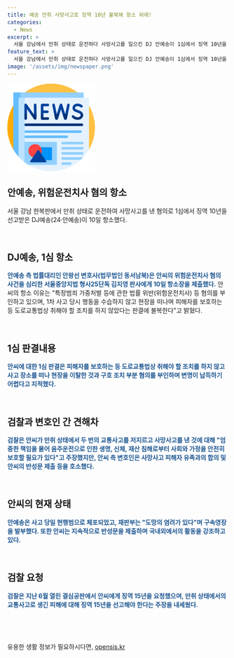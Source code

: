 ```yaml
---
title: 예송 만취 사망사고로 징역 10년 불복해 항소 외에!
categories:
  - News
excerpt: >
  서울 강남에서 만취 상태로 운전하다 사망사고를 일으킨 DJ 안예송이 1심에서 징역 10년을 선고받았고, 항소했다. 재판부는 안씨가 사고 현장을 떠나고 피해자를 보호하는 등의 조치를 취하지 않았다고 지적했으며, 안씨는 알코올농도 0.221%의 만취 상태로 운전 중에 이륜차를 들이받아 운전자를 사망케 한 혐의가 있다. 검찰은 안씨에게 징역 15년을 요청했고, 안씨는 반성문을 제출하며 천재적인 재능과 해외공연을 언급하며 선처를 호소했다.
feature_text: >
  서울 강남에서 만취 상태로 운전하다 사망사고를 일으킨 DJ 안예송이 1심에서 징역 10년을 선고받았고, 항소했다. 재판부는 안씨가 사고 현장을 떠나고 피해자를 보호하는 등의 조치를 취하지 않았다고 지적했으며, 안씨는 알코올농도 0.221%의 만취 상태로 운전 중에 이륜차를 들이받아 운전자를 사망케 한 혐의가 있다. 검찰은 안씨에게 징역 15년을 요청했고, 안씨는 반성문을 제출하며 천재적인 재능과 해외공연을 언급하며 선처를 호소했다.
image: '/assets/img/newspaper.png'
---
```


<p><img src="/assets/img/newspaper.png" alt="kimp 속보" /></p>

<h2 data-ke-size="size26">안예송, 위험운전치사 혐의 항소</h2>

<p>서울 강남 한복판에서 만취 상태로 운전하여 사망사고를 낸 혐의로 1심에서 징역 10년을 선고받은 DJ예송(24·안예송)이 10일 항소했다.</p>

<p data-ke-size="size16">&nbsp;</p>

<h2 data-ke-size="size24">DJ예송, 1심 항소</h2>

<p><b><span style="color: #1a5490;">안예송 측 법률대리인 안왕선 변호사(법무법인 동서남북)은 안씨의 위험운전치사 혐의 사건을 심리한 서울중앙지법 형사25단독 김지영 판사에게 10일 항소장을 제출했다.</span></b> 안씨의 항소 이유는 "특정범죄 가중처벌 등에 관한 법률 위반(위험운전치사) 등 혐의를 부인하고 있으며, 1차 사고 당시 행동을 수습하지 않고 현장을 떠나며 피해자를 보호하는 등 도로교통법상 취해야 할 조치를 하지 않았다는 판결에 불복한다"고 밝혔다.</p>

<p data-ke-size="size16">&nbsp;</p>

<h2 data-ke-size="size24">1심 판결내용</h2>

<p><b><span style="color: #1a5490;">안씨에 대한 1심 판결은 피해자를 보호하는 등 도로교통법상 취해야 할 조치를 하지 않고 사고 장소를 떠나 현장을 이탈한 것과 구호 조치 부분 혐의를 부인하며 변명이 납득하기 어렵다고 지적했다.</span></b></p>

<p data-ke-size="size16">&nbsp;</p>

<h2 data-ke-size="size24">검찰과 변호인 간 견해차</h2>

<p><b><span style="color: #1a5490;">검찰은 안씨가 만취 상태에서 두 번의 교통사고를 저지르고 사망사고를 낸 것에 대해 "엄중한 책임을 물어 음주운전으로 인한 생명, 신체, 재산 침해로부터 사회와 가정을 안전히 보호할 필요가 있다"고 주장했지만, 안씨 측 변호인은 사망사고 피해자 유족과의 합의 및 안씨의 반성문 제출 등을 호소했다.</span></b></p>

<p data-ke-size="size16">&nbsp;</p>

<h2 data-ke-size="size24">안씨의 현재 상태</h2>

<p><b><span style="color: #1a5490;">안예송은 사고 당일 현행범으로 체포되었고, 재판부는 "도망의 염려가 있다"며 구속영장을 발부했다. 또한 안씨는 지속적으로 반성문을 제출하며 국내외에서의 활동을 강조하고 있다.</span></b></p>

<p data-ke-size="size16">&nbsp;</p>

<h2 data-ke-size="size24">검찰 요청</h2>

<p><b><span style="color: #1a5490;">검찰은 지난 6월 열린 결심공판에서 안씨에게 징역 15년을 요청했으며, 만취 상태에서의 교통사고로 생긴 피해에 대해 징역 15년을 선고해야 한다는 주장을 내세웠다.</span></b></p>

<p data-ke-size="size16">&nbsp;</p>

<p data-ke-size="size16">&nbsp;</p>
유용한 생활 정보가 필요하시다면, <a href="https://opensis.kr" rel="dofollow">opensis.kr</a>



